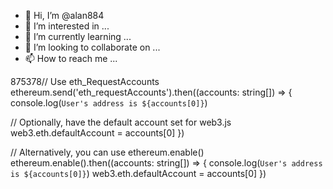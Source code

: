 - 👋 Hi, I’m @alan884
- 👀 I’m interested in ...
- 🌱 I’m currently learning ...
- 💞️ I’m looking to collaborate on ...
- 📫 How to reach me ...

<!---
alan884/alan884 is a ✨ special ✨ repository because its `README.md` (this file) appears on your GitHub profile.
You can click the Preview link to take a look at your changes.
--->
875378// Use eth_RequestAccounts
ethereum.send('eth_requestAccounts').then((accounts: string[]) => {
  console.log(`User's address is ${accounts[0]}`)

  // Optionally, have the default account set for web3.js
  web3.eth.defaultAccount = accounts[0]
})

// Alternatively, you can use ethereum.enable()
ethereum.enable().then((accounts: string[]) => {
  console.log(`User's address is ${accounts[0]}`)
  web3.eth.defaultAccount = accounts[0]
})
